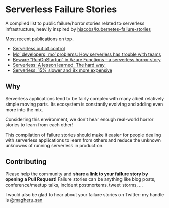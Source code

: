# Serverless Failure Stories
A compiled list to public failure/horror stories related to serverless infrastructure, heavily inspired by [hjacobs/kubernetes-failure-stories](https://github.com/hjacobs/kubernetes-failure-stories/)

Most recent publications on top.

* [Serverless out of control](https://koptional.com/2019/01/22/serverless-out-of-control/)
* [Mo’ developers, mo’ problems: How serverless has trouble with teams](https://jaxenter.com/how-serverless-trouble-teams-150705.html)
* [Beware “RunOnStartup” in Azure Functions – a serverless horror story](http://blog.tdwright.co.uk/2018/09/06/beware-runonstartup-in-azure-functions-a-serverless-horror-story/)
* [Serverless: A lesson learned. The hard way.](https://sourcebox.be/blog/2017/08/07/serverless-a-lesson-learned-the-hard-way/)
* [Serverless: 15% slower and 8x more expensive](http://einaregilsson.com/serverless-15-percent-slower-and-eight-times-more-expensive/)

## Why

Serverless applications tend to be fairly complex with many albeit relatively simple moving parts.
Its ecosystem is constantly evolving and adding even more into the mix.

Considering this environment, we don't hear enough real-world horror stories to learn from each other!

This compilation of failure stories should make it easier for people dealing with serverless applications to
learn from others and reduce the unknown unknowns of running serverless in production.


## Contributing

Please help the community and **share a link to your failure story by opening a Pull Request!**
Failure stories can be anything like blog posts, conference/meetup talks, incident postmortems, tweet storms, ...

I would also be glad to hear about your failure stories on Twitter: my handle is [@magheru_san](https://twitter.com/magheru_san)
